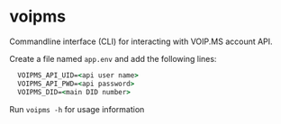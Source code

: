 # voipms

Commandline interface (CLI) for interacting with VOIP.MS account API.

Create a file named `app.env` and add the following lines:
```cmd
  VOIPMS_API_UID=<api user name>
  VOIPMS_API_PWD=<api password>  
  VOIPMS_DID=<main DID number>
```
Run `voipms -h` for usage information



